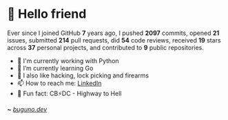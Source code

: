 # 🤖 Hello friend

Ever since I joined GitHub **7** years ago, I pushed **2097** commits, opened **21** issues, submitted **214** pull requests, did **54** code reviews, received **19** stars across **37** personal projects, and contributed to **9** public repositories.

- 🐍 I'm currently working with Python
- 🌱 I’m currently learning Go
- 🔭 I also like hacking, lock picking and firearms
- 📫 How to reach me: [LinkedIn](https://www.linkedin.com/in/brunodesouzabezerra/)
- 🤡 Fun fact: CB⚡DC - Highway to Hell

**~** [_buguno.dev_](https://buguno.dev)
